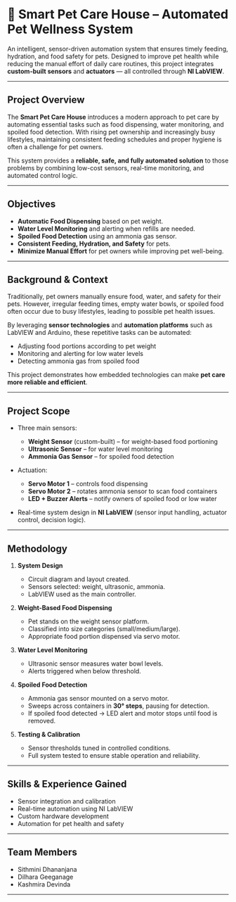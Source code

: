 # 🐾 Smart Pet Care House – Automated Pet Wellness System   

An intelligent, sensor-driven automation system that ensures timely feeding, hydration, and food safety for pets. Designed to improve pet health while reducing the manual effort of daily care routines, this project integrates **custom-built sensors** and **actuators** — all controlled through **NI LabVIEW**.  

---

##  Project Overview  

The **Smart Pet Care House** introduces a modern approach to pet care by automating essential tasks such as food dispensing, water monitoring, and spoiled food detection. With rising pet ownership and increasingly busy lifestyles, maintaining consistent feeding schedules and proper hygiene is often a challenge for pet owners.  

This system provides a **reliable, safe, and fully automated solution** to those problems by combining low-cost sensors, real-time monitoring, and automated control logic.  

---

##  Objectives  

- **Automatic Food Dispensing** based on pet weight.  
- **Water Level Monitoring** and alerting when refills are needed.  
- **Spoiled Food Detection** using an ammonia gas sensor.  
- **Consistent Feeding, Hydration, and Safety** for pets.  
- **Minimize Manual Effort** for pet owners while improving pet well-being.  

---

##  Background & Context  

Traditionally, pet owners manually ensure food, water, and safety for their pets. However, irregular feeding times, empty water bowls, or spoiled food often occur due to busy lifestyles, leading to possible pet health issues.  

By leveraging **sensor technologies** and **automation platforms** such as LabVIEW and Arduino, these repetitive tasks can be automated:  
- Adjusting food portions according to pet weight  
- Monitoring and alerting for low water levels  
- Detecting ammonia gas from spoiled food  

This project demonstrates how embedded technologies can make **pet care more reliable and efficient**.  

---

##  Project Scope  

- Three main sensors:  
  - **Weight Sensor** (custom-built) – for weight-based food portioning  
  - **Ultrasonic Sensor** – for water level monitoring  
  - **Ammonia Gas Sensor** – for spoiled food detection  

- Actuation:  
  - **Servo Motor 1** – controls food dispensing  
  - **Servo Motor 2** – rotates ammonia sensor to scan food containers  
  - **LED + Buzzer Alerts** – notify owners of spoiled food or low water  

- Real-time system design in **NI LabVIEW** (sensor input handling, actuator control, decision logic).  

---

##  Methodology  

1. **System Design**  
   - Circuit diagram and layout created.  
   - Sensors selected: weight, ultrasonic, ammonia.  
   - LabVIEW used as the main controller.  

2. **Weight-Based Food Dispensing**  
   - Pet stands on the weight sensor platform.  
   - Classified into size categories (small/medium/large).  
   - Appropriate food portion dispensed via servo motor.  

3. **Water Level Monitoring**  
   - Ultrasonic sensor measures water bowl levels.  
   - Alerts triggered when below threshold.  

4. **Spoiled Food Detection**  
   - Ammonia gas sensor mounted on a servo motor.  
   - Sweeps across containers in **30° steps**, pausing for detection.  
   - If spoiled food detected → LED alert and motor stops until food is removed.  

5. **Testing & Calibration**  
   - Sensor thresholds tuned in controlled conditions.  
   - Full system tested to ensure stable operation and reliability.  

---

## Skills & Experience Gained  

- Sensor integration and calibration  
- Real-time automation using NI LabVIEW  
- Custom hardware development  
- Automation for pet health and safety  

---

##  Team Members  

- Sithmini Dhananjana  
- Dilhara Geeganage  
- Kashmira Devinda  

---

  

